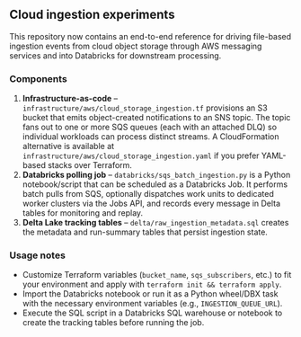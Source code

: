 ## Cloud ingestion experiments

This repository now contains an end-to-end reference for driving file-based
ingestion events from cloud object storage through AWS messaging services and
into Databricks for downstream processing.

### Components

1. **Infrastructure-as-code** – `infrastructure/aws/cloud_storage_ingestion.tf`
   provisions an S3 bucket that emits object-created notifications to an SNS
   topic. The topic fans out to one or more SQS queues (each with an attached
   DLQ) so individual workloads can process distinct streams. A CloudFormation
   alternative is available at `infrastructure/aws/cloud_storage_ingestion.yaml`
   if you prefer YAML-based stacks over Terraform.
2. **Databricks polling job** – `databricks/sqs_batch_ingestion.py` is a Python
   notebook/script that can be scheduled as a Databricks Job. It performs batch
   pulls from SQS, optionally dispatches work units to dedicated worker
   clusters via the Jobs API, and records every message in Delta tables for
   monitoring and replay.
3. **Delta Lake tracking tables** – `delta/raw_ingestion_metadata.sql` creates
   the metadata and run-summary tables that persist ingestion state.

### Usage notes

- Customize Terraform variables (`bucket_name`, `sqs_subscribers`, etc.) to fit
  your environment and apply with `terraform init && terraform apply`.
- Import the Databricks notebook or run it as a Python wheel/DBX task with the
  necessary environment variables (e.g., `INGESTION_QUEUE_URL`).
- Execute the SQL script in a Databricks SQL warehouse or notebook to create
  the tracking tables before running the job.
